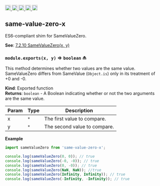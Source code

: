 <a href="https://travis-ci.org/Xotic750/same-value-zero-x"
  title="Travis status">
<img
  src="https://travis-ci.org/Xotic750/same-value-zero-x.svg?branch=master"
  alt="Travis status" height="18">
</a>
<a href="https://david-dm.org/Xotic750/same-value-zero-x"
  title="Dependency status">
<img src="https://david-dm.org/Xotic750/same-value-zero-x/status.svg"
  alt="Dependency status" height="18"/>
</a>
<a
  href="https://david-dm.org/Xotic750/same-value-zero-x?type=dev"
  title="devDependency status">
<img src="https://david-dm.org/Xotic750/same-value-zero-x/dev-status.svg"
  alt="devDependency status" height="18"/>
</a>
<a href="https://badge.fury.io/js/same-value-zero-x"
  title="npm version">
<img src="https://badge.fury.io/js/same-value-zero-x.svg"
  alt="npm version" height="18">
</a>
<a href="https://www.jsdelivr.com/package/npm/same-value-zero-x"
  title="jsDelivr hits">
<img src="https://data.jsdelivr.com/v1/package/npm/same-value-zero-x/badge?style=rounded"
  alt="jsDelivr hits" height="18">
</a>

<a name="module_same-value-zero-x"></a>

## same-value-zero-x

ES6-compliant shim for SameValueZero.

**See**: [7.2.10 SameValueZero(x, y)](http://www.ecma-international.org/ecma-262/6.0/#sec-samevaluezero)

<a name="exp_module_same-value-zero-x--module.exports"></a>

### `module.exports(x, y)` ⇒ <code>boolean</code> ⏏

This method determines whether two values are the same value.
SameValueZero differs from SameValue (`Object.is`) only in its treatment
of +0 and -0.

**Kind**: Exported function  
**Returns**: <code>boolean</code> - A Boolean indicating whether or not the two arguments
are the same value.

| Param | Type            | Description                  |
| ----- | --------------- | ---------------------------- |
| x     | <code>\*</code> | The first value to compare.  |
| y     | <code>\*</code> | The second value to compare. |

**Example**

```js
import sameValueZero from 'same-value-zero-x';

console.log(sameValueZero(0, 0)); // true
console.log(sameValueZero(-0, -0)); // true
console.log(sameValueZero(0, -0)); // true
console.log(sameValueZero(NaN, NaN)); //true
console.log(sameValueZero(Infinity, Infinity)); // true
console.log(sameValueZero(-Infinity, -Infinity)); // true
```
